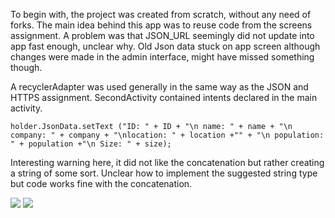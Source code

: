 
To begin with, the project was created from scratch, without any need of forks.
The main idea behind this app was to reuse code from the screens assignment.
A problem was that JSON_URL seemingly did not update into app fast enough, unclear why. Old Json data stuck on app screen although changes were made in the admin interface, might have missed something though. 

A recyclerAdapter was used generally in the same way as the JSON and HTTPS assignment. 
SecondActivity contained intents declared in the main activity. 

```holder.JsonData.setText ("ID: " + ID + "\n name: " + name + "\n company: " + company + "\nlocation: " + location +"" + "\n population: " + population +"\n Size: " + size);```

Interesting warning here, it did not like the concatenation but rather creating a string of some sort. Unclear how to implement the suggested string type but code works fine with the concatenation. 



























![](A1.png)
![](A2.png)
